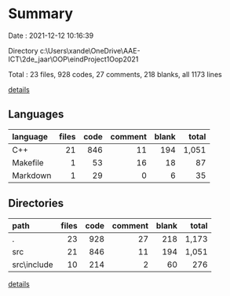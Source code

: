 # Summary

Date : 2021-12-12 10:16:39

Directory c:\Users\xande\OneDrive\AAE-ICT\2de_jaar\OOP\eindProject1Oop2021

Total : 23 files,  928 codes, 27 comments, 218 blanks, all 1173 lines

[details](details.md)

## Languages
| language | files | code | comment | blank | total |
| :--- | ---: | ---: | ---: | ---: | ---: |
| C++ | 21 | 846 | 11 | 194 | 1,051 |
| Makefile | 1 | 53 | 16 | 18 | 87 |
| Markdown | 1 | 29 | 0 | 6 | 35 |

## Directories
| path | files | code | comment | blank | total |
| :--- | ---: | ---: | ---: | ---: | ---: |
| . | 23 | 928 | 27 | 218 | 1,173 |
| src | 21 | 846 | 11 | 194 | 1,051 |
| src\include | 10 | 214 | 2 | 60 | 276 |

[details](details.md)